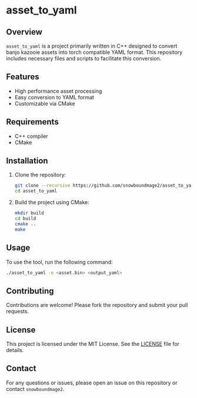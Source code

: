 # asset_to_yaml

## Overview
`asset_to_yaml` is a project primarily written in C++ designed to convert banjo kazooie assets into torch compatible YAML format. This repository includes necessary files and scripts to facilitate this conversion.

## Features
- High performance asset processing
- Easy conversion to YAML format
- Customizable via CMake

## Requirements
- C++ compiler
- CMake

## Installation
1. Clone the repository:
    ```bash
    git clone --recursive https://github.com/snowboundmage2/asset_to_yaml.git
    cd asset_to_yaml
    ```

2. Build the project using CMake:
    ```bash
    mkdir build
    cd build
    cmake ..
    make
    ```

## Usage
To use the tool, run the following command:
```bash
./asset_to_yaml -e <asset.bin> <output_yaml>
```

## Contributing
Contributions are welcome! Please fork the repository and submit your pull requests.

## License
This project is licensed under the MIT License. See the [LICENSE](LICENSE) file for details.

## Contact
For any questions or issues, please open an issue on this repository or contact `snowboundmage2`.

```
